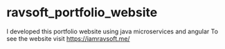 # ravsoft_portfolio_website
I developed this portfolio website using java microservices and angular To see the website visit https://iamravsoft.me/
